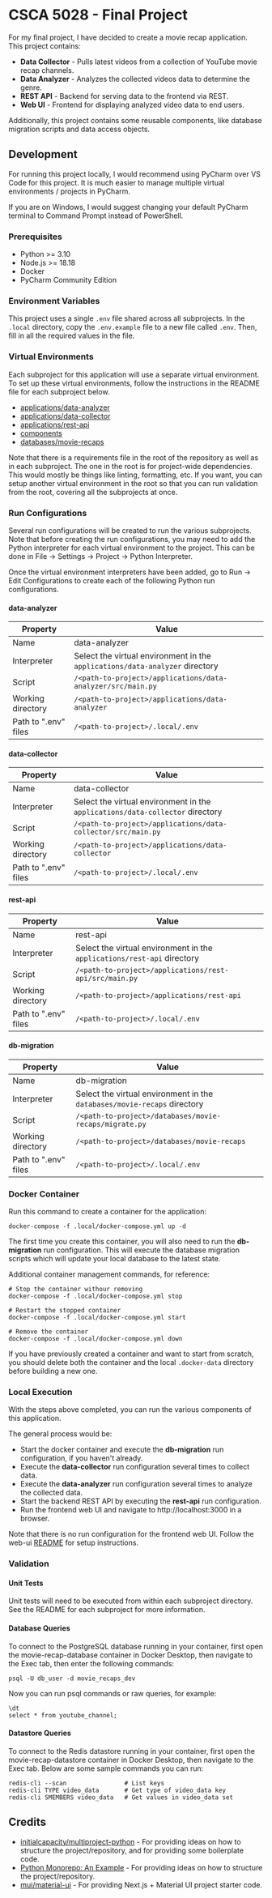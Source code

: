 # CSCA 5028 - Final Project

For my final project, I have decided to create a movie recap application. This project contains:

- **Data Collector** - Pulls latest videos from a collection of YouTube movie recap channels.
- **Data Analyzer** - Analyzes the collected videos data to determine the genre.
- **REST API** - Backend for serving data to the frontend via REST.
- **Web UI** - Frontend for displaying analyzed video data to end users.

Additionally, this project contains some reusable components, like database migration scripts and data access objects.

## Development

For running this project locally, I would recommend using PyCharm over VS Code for this project.
It is much easier to manage multiple virtual environments / projects in PyCharm.

If you are on Windows, I would suggest changing your default PyCharm terminal to Command Prompt instead of PowerShell.

### Prerequisites

- Python >= 3.10
- Node.js >= 18.18
- Docker
- PyCharm Community Edition

### Environment Variables

This project uses a single `.env` file shared across all subprojects.
In the `.local` directory, copy the `.env.example` file to a new file called `.env`.
Then, fill in all the required values in the file.

### Virtual Environments

Each subproject for this application will use a separate virtual environment.
To set up these virtual environments, follow the instructions in the README file for each subproject below.

- [applications/data-analyzer](./applications/data-analyzer/README.md)
- [applications/data-collector](./applications/data-collector/README.md)
- [applications/rest-api](./applications/rest-api/README.md)
- [components](./components/README.md)
- [databases/movie-recaps](./databases/movie-recaps/README.md)

Note that there is a requirements file in the root of the repository as well as in each subproject.
The one in the root is for project-wide dependencies. This would mostly be things like linting, formatting, etc.
If you want, you can setup another virtual environment in the root so that you can run validation from the root,
covering all the subprojects at once.

### Run Configurations

Several run configurations will be created to run the various subprojects. 
Note that before creating the run configurations, you may need to add the Python interpreter for each virtual
environment to the project. This can be done in File -> Settings -> Project -> Python Interpreter.

Once the virtual environment interpreters have been added, go to Run -> Edit Configurations to create each of
the following Python run configurations.

#### data-analyzer

| Property             | Value                                                                        |
|----------------------|------------------------------------------------------------------------------|
| Name                 | data-analyzer                                                                |
| Interpreter          | Select the virtual environment in the `applications/data-analyzer` directory |
| Script               | `/<path-to-project>/applications/data-analyzer/src/main.py`                  |
| Working directory    | `/<path-to-project>/applications/data-analyzer`                              |
| Path to ".env" files | `/<path-to-project>/.local/.env`                                             |

#### data-collector

| Property             | Value                                                                         |
|----------------------|-------------------------------------------------------------------------------|
| Name                 | data-collector                                                                |
| Interpreter          | Select the virtual environment in the `applications/data-collector` directory |
| Script               | `/<path-to-project>/applications/data-collector/src/main.py`                  |
| Working directory    | `/<path-to-project>/applications/data-collector`                              |
| Path to ".env" files | `/<path-to-project>/.local/.env`                                              |

#### rest-api

| Property             | Value                                                                   |
|----------------------|-------------------------------------------------------------------------|
| Name                 | rest-api                                                                |
| Interpreter          | Select the virtual environment in the `applications/rest-api` directory |
| Script               | `/<path-to-project>/applications/rest-api/src/main.py`                  |
| Working directory    | `/<path-to-project>/applications/rest-api`                              |
| Path to ".env" files | `/<path-to-project>/.local/.env`                                        |

#### db-migration

| Property             | Value                                                                    |
|----------------------|--------------------------------------------------------------------------|
| Name                 | db-migration                                                             |
| Interpreter          | Select the virtual environment in the `databases/movie-recaps` directory |
| Script               | `/<path-to-project>/databases/movie-recaps/migrate.py`                   |
| Working directory    | `/<path-to-project>/databases/movie-recaps`                              |
| Path to ".env" files | `/<path-to-project>/.local/.env`                                         |

### Docker Container

Run this command to create a container for the application:
```
docker-compose -f .local/docker-compose.yml up -d
```

The first time you create this container, you will also need to run the **db-migration** run configuration.
This will execute the database migration scripts which will update your local database to the latest state.

Additional container management commands, for reference:
```
# Stop the container withour removing
docker-compose -f .local/docker-compose.yml stop

# Restart the stopped container
docker-compose -f .local/docker-compose.yml start

# Remove the container
docker-compose -f .local/docker-compose.yml down
```

If you have previously created a container and want to start from scratch, you should delete both the container
and the local `.docker-data` directory before building a new one. 

### Local Execution

With the steps above completed, you can run the various components of this application.

The general process would be:
- Start the docker container and execute the **db-migration** run configuration, if you haven't already. 
- Execute the **data-collector** run configuration several times to collect data.
- Execute the **data-analyzer** run configuration several times to analyze the collected data.
- Start the backend REST API by executing the **rest-api** run configuration.
- Run the frontend web UI and navigate to http://localhost:3000 in a browser.

Note that there is no run configuration for the frontend web UI. Follow the web-ui
[README](./applications/web-ui/README.md) for setup instructions.


### Validation

#### Unit Tests

Unit tests will need to be executed from within each subproject directory. See the README for each subproject
for more information.

#### Database Queries

To connect to the PostgreSQL database running in your container, first open the movie-recap-database container 
in Docker Desktop, then navigate to the Exec tab, then enter the following commands:

```
psql -U db_user -d movie_recaps_dev
```

Now you can run psql commands or raw queries, for example:

```
\dt
select * from youtube_channel;
```

#### Datastore Queries

To connect to the Redis datastore running in your container, first open the movie-recap-datastore container 
in Docker Desktop, then navigate to the Exec tab. Below are some sample commands you can run:

```
redis-cli --scan                # List keys
redis-cli TYPE video_data       # Get type of video_data key
redis-cli SMEMBERS video_data   # Get values in video_data set
```


## Credits

- [initialcapacity/multiproject-python](https://github.com/initialcapacity/multiproject-python) - For providing
ideas on how to structure the project/repository, and for providing some boilerplate code.
- [Python Monorepo: An Example](https://www.tweag.io/blog/2023-04-04-python-monorepo-1/) - For providing ideas
on how to structure the project/repository.
- [mui/material-ui](https://github.com/mui/material-ui/tree/master/examples/material-ui-nextjs-ts) - For providing
Next.js + Material UI project starter code.
